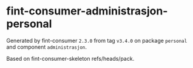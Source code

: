 # fint-consumer-administrasjon-personal

Generated by fint-consumer `2.3.0` from tag `v3.4.0` on package `personal` and component `administrasjon`.

Based on fint-consumer-skeleton refs/heads/pack.
